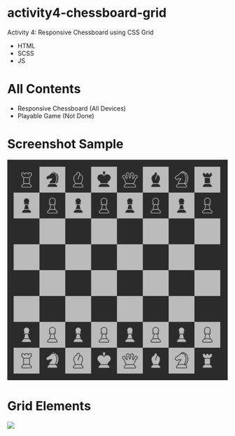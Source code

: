 # activity4-chessboard-grid
Activity 4: Responsive Chessboard using CSS Grid
 - HTML
 - SCSS
 - JS

# All Contents  
- Responsive Chessboard (All Devices)
- Playable Game (Not Done)

# Screenshot Sample
![Screenshot](docs/screenshots/sample.png)

# Grid Elements
<img src='https://media4.giphy.com/media/JeXYqTRRW63Ix2Hvwf/giphy.gif?cid=790b7611cf454bb373c890b46fc439e36c0fb7a7fd2e4408&rid=giphy.gif&ct=g'/>
